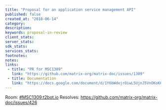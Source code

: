 ```yaml
---
title: "Proposal for an application service management API"
published: false
created_at: "2018-06-14"
category:
description:
keywords: proposal-in-review
client_stats:
server_stats:
sdk_stats:
services_stats:
footnotes:
notes:
links:
 - title: "PR for MSC1309"
   link: "https://github.com/matrix-org/matrix-doc/issues/1309"
 - title: Documentation
   link: "https://docs.google.com/document/d/1Y6bWdejrOiwL5UjnJ5VnOKoK6OfK6kX-pYbWT7f5czA/edit"
---
```

Room: [#MSC1309:t2bot.io](https://matrix.to/#/#MSC1309:t2bot.io)
Resolves: https://github.com/matrix-org/matrix-doc/issues/426
